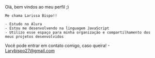 Olá, bem vindos ao meu perfil ;)
    
    Me chama Larissa Bispo!!
    
    - Estudo no Alura
    - Estou me desenvolvendo na linguagem JavaScript
    - Utilizo esse espaço para minha organização e compartilhamento dos meus projetos desenvolvidos

Você pode entrar em contato comigo, caso queira!
    - Larybispo27@gmail.com
